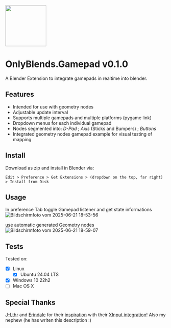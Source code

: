   <img width="128" src="https://github.com/user-attachments/assets/4e1f87c0-af56-4854-ae49-ee93bb8492c3">

# OnlyBlends.Gamepad v0.1.0
A Blender Extension to integrate gamepads in realtime into blender. 

## Features
- Intended for use with geometry nodes
- Adjustable update interval 
- Supports multiple gamepads and multiple platforms (pygame link)
- Dropdown menus for each individual gamepad
- Nodes segmented into: *D-Pad* ; *Axis* (Sticks and Bumpers) ; *Buttons*
- Integrated geometry nodes gamepad example for visual testing of mapping

## Install
Download as zip and install in Blender via:

    Edit > Preference > Get Extensions > (dropdown on the top, far right) > Install from Disk

## Usage

In preference Tab toggle Gamepad listener and get state informations
![Bildschirmfoto vom 2025-06-21 18-53-56](https://github.com/user-attachments/assets/bbb71991-52eb-4f1f-aa7b-b1d715a4566b)

use automatic generated Geometry nodes
![Bildschirmfoto vom 2025-06-21 18-59-07](https://github.com/user-attachments/assets/a18616da-4b4f-40f9-a599-ae5d48eec101)

## Tests

Tested on:

- [x] Linux
    -  [x] Ubuntu 24.04 LTS
- [x] Windows 10 22h2
- [ ] Mac OS X

## Special Thanks

[J-Lthr](https://github.com/j-lthr) and [Erindale](https://github.com/Erindale) for their [inspiration](https://www.youtube.com/watch?v=v1Q4SWGgKM0&t=350s) with their [XInput integration](https://github.com/Erindale/XinputReader)!
Also my nephew (he has writen this description :)  
